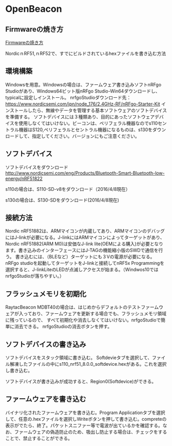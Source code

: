 # OpenBeacon

## Firmwareの焼き方

[Firmwareの焼き方](./docs/README.md)

NordicｎRF51,ｎRF52で、すでにビルドされているhexファイルを書き込む方法

## 環境構築
Windowsを用意。Windowsの場合は、ファームウェア書き込みソフトnRFgo Studioがあり、Windows64ビット版nRFgo Studio-Win64ダウンロードし、typicalに設定しインストール。
nrfgoStudioダウンロード先：https://www.nordicsemi.com/jpn/node_176/2.4GHz-RF/nRFgo-Starter-Kit
インストールしたら、無線やデータを管理する基本ソフトウェアのソフトデバイスを準備する。
ソフトデバイスには３種類あり、目的にあったソフトウェアデバイスを使用しなくてはいけない。ビーコンは、ペリフェラル機器なのでs110セントラル機器はS120,ペリフェラルとセントラル機器になるものは、s130をダウンロードして、指定してください。バージョンにもご注意ください。

## ソフトデバイス

ソフトデバイスをダウンロード
http://www.nordicsemi.com/eng/Products/Bluetooth-Smart-Bluetooth-low-energy/nRF51822

s110の場合は、S110-SD-v8をダウンロード（2016/4/8現在）

s130の場合は、S130-SDをダウンロード(2016/4/8現在)　


## 接続方法
Nordic nRF51882は、ARMマイコンが内蔵してあり、ARMマイコンのデバッグにはJ-linkが必要になる。J-linkにはARMマイコンによってターゲットがあり、Nordic nRF51882(ARM M0)は安価なJ-link lite(OEMによる購入)が必要となります。書き込みのインターフェースにはJ-TAGの機能縮小版のSWDで通信を行う。
書き込むには、（BLEなど）ターゲットにも３Vの電源が必要になる。nRFgo studioを起動してターゲットをJ-linkと接続してnRF5x Programmingを選択すると、J-linkLiteのLEDが点滅しアクセスが始まる。（Windwos10ではnrfgoStudioが落ちやすい。）

## フラッシュメモリを初期化
RaytacBeacon MDBT40の場合は、はじめからデフォルトのテストファームウェアが入っており、ファームウェアを更新する場合でも、フラッシュメモリ領域に残っているので、 すべて初期化や消去しなくてはいけない。nrfgoStudioで簡単に消去できる。
nrfgoStudioの消去ボタンを押す。

## ソフトデバイスの書き込み
ソフトデバイスをスタック領域に書き込む。 Softdevieタブを選択して、ファイル解凍したファイルの中にs110_nrf51_8.0.0_softdevice.hexがある。これを選択し書き込む。

ソフトデバイスが書き込みが成功すると、Region0(Softdevice)ができる。

## ファームウェアを書き込む
バイナリ化されたファームウェアを書き込む。Program Applicationタブを選択して、任意の.hexファイルを選択しWriteボタンを押して書き込む。compreteの表示がでたら、終了。パケットスニファー等で電波が出ているかを確認する。なお、ファームウェアの偽造防止のため、吸出し防止する場合は、チェックをすることで、禁止することができる。
